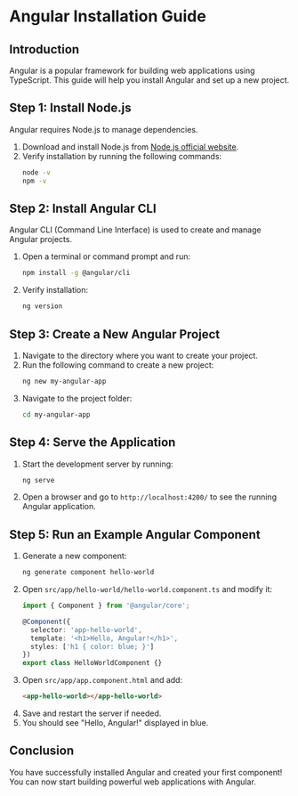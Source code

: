 # Angular Installation Guide

## Introduction
Angular is a popular framework for building web applications using TypeScript. This guide will help you install Angular and set up a new project.

## Step 1: Install Node.js
Angular requires Node.js to manage dependencies.
1. Download and install Node.js from [Node.js official website](https://nodejs.org/).
2. Verify installation by running the following commands:
   ```sh
   node -v
   npm -v
   ```

## Step 2: Install Angular CLI
Angular CLI (Command Line Interface) is used to create and manage Angular projects.
1. Open a terminal or command prompt and run:
   ```sh
   npm install -g @angular/cli
   ```
2. Verify installation:
   ```sh
   ng version
   ```

## Step 3: Create a New Angular Project
1. Navigate to the directory where you want to create your project.
2. Run the following command to create a new project:
   ```sh
   ng new my-angular-app
   ```
3. Navigate to the project folder:
   ```sh
   cd my-angular-app
   ```

## Step 4: Serve the Application
1. Start the development server by running:
   ```sh
   ng serve
   ```
2. Open a browser and go to `http://localhost:4200/` to see the running Angular application.

## Step 5: Run an Example Angular Component
1. Generate a new component:
   ```sh
   ng generate component hello-world
   ```
2. Open `src/app/hello-world/hello-world.component.ts` and modify it:
   ```ts
   import { Component } from '@angular/core';

   @Component({
     selector: 'app-hello-world',
     template: '<h1>Hello, Angular!</h1>',
     styles: ['h1 { color: blue; }']
   })
   export class HelloWorldComponent {}
   ```
3. Open `src/app/app.component.html` and add:
   ```html
   <app-hello-world></app-hello-world>
   ```
4. Save and restart the server if needed.
5. You should see "Hello, Angular!" displayed in blue.

## Conclusion
You have successfully installed Angular and created your first component! You can now start building powerful web applications with Angular.
